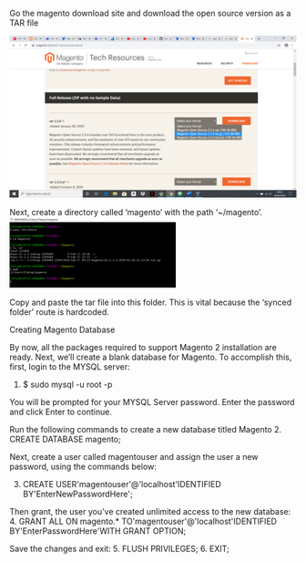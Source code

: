
Go the magento download site and download the open source version as a TAR file

<img src='magento.png'>

Next, create a directory called ‘magento’ with the path ‘~/magento’.
<img src='gitbashpic.png'>

Copy and paste the tar file into this folder. This is vital because the ‘synced folder’ route is hardcoded.


Creating Magento Database

By now, all the packages required to support Magento 2 installation are ready. Next, we’ll create a blank database for Magento. To accomplish this, first, login to the MYSQL server:

1.	$ sudo mysql -u root -p

You will be prompted for your MYSQL Server password. Enter the password and click Enter to continue.

Run the following commands to create a new database titled Magento
2.	CREATE DATABASE  magento;

Next, create a user called magentouser and assign the user a new password, using the commands below:

3.	CREATE USER'magentouser'@'localhost'IDENTIFIED BY'EnterNewPasswordHere';

Then grant, the user you’ve created unlimited access to the new database:
4.	GRANT ALL ON magento.* TO'magentouser'@'localhost'IDENTIFIED BY'EnterPasswordHere'WITH GRANT OPTION;

Save the changes and exit:
5.	FLUSH PRIVILEGES;
6.	EXIT;
